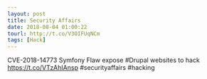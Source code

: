 ```yaml
---
layout: post
title: Security Affairs
date: 2018-08-04 01:00:22
tourl: http://t.co/V3OIFUqNCm
tags: [Hack]
---
```

CVE-2018-14773 Symfony Flaw expose #Drupal websites to hack
https://t.co/VTzAhIAnsp
#securityaffairs #hacking